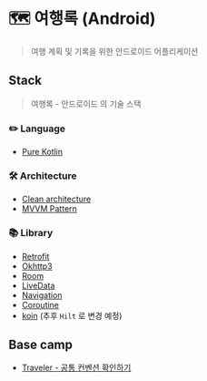 # 🗺 여행록 (Android)
> 여행 계획 및 기록을 위한 안드로이드 어플리케이션

## Stack
> 여행록 - 안드로이드 의 기술 스택
### ✏️ Language
- [Pure Kotlin](https://developer.android.com/kotlin?hl=ko)

### 🛠 Architecture
- [Clean architecture](https://blog.cleancoder.com/uncle-bob/2012/08/13/the-clean-architecture.html)
- [MVVM Pattern](https://ko.wikipedia.org/wiki/%EB%AA%A8%EB%8D%B8-%EB%B7%B0-%EB%B7%B0%EB%AA%A8%EB%8D%B8)

### 📚 Library
- [Retrofit](https://square.github.io/retrofit/)
- [Okhttp3](https://square.github.io/okhttp/)
- [Room](https://developer.android.com/training/data-storage/room?hl=ko)
- [LiveData](https://developer.android.com/topic/libraries/architecture/livedata?hl=ko)
- [Navigation](https://developer.android.com/guide/navigation?gclid=CjwKCAjwm7mEBhBsEiwA_of-TCvVQL0xY19kN2x-kCYfwNEKgYsCtXt4PFXOj-YRzD5O9m648IeQ4BoCQA0QAvD_BwE&gclsrc=aw.ds)
- [Coroutine](https://developer.android.com/kotlin/coroutines?hl=ko)
- [koin](https://spoqa.github.io/2020/11/02/android-dependency-injection-with-koin.html) (추후 `Hilt` 로 변경 예정)

## Base camp
- [Traveler - 공통 컨벤션 확인하기](https://github.com/team-traveler/travelers-base-camp)
